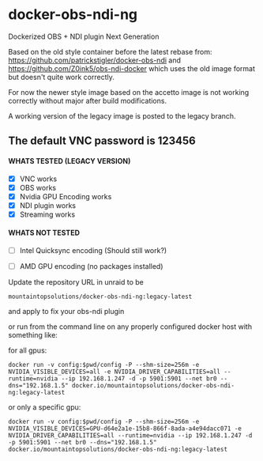 # docker-obs-ndi-ng
Dockerized OBS + NDI plugin Next Generation

Based on the old style container before the latest rebase from:
https://github.com/patrickstigler/docker-obs-ndi
and 
https://github.com/Z0ink5/obs-ndi-docker which uses the old image format but doesn't quite work correctly. 

For now the newer style image based on the accetto image is not working correctly without major after build modifications. 

A working version of the legacy image is posted to the legacy branch.

## The default VNC password is 123456

#### WHATS TESTED (LEGACY VERSION)
 - [x] VNC works
 - [x] OBS works
 - [x] Nvidia GPU Encoding works
 - [x] NDI plugin works
 - [x] Streaming works

#### WHATS NOT TESTED

 - [ ] Intel Quicksync encoding (Should still work?)
 - [ ] AMD GPU encoding (no packages installed)



Update the repository URL in unraid to be 

    mountaintopsolutions/docker-obs-ndi-ng:legacy-latest

 and apply to fix your obs-ndi plugin

or run from the command line on any properly configured docker host with something like:

for all gpus: 

    docker run -v config:$pwd/config -P --shm-size=256m -e NVIDIA_VISIBLE_DEVICES=all -e NVIDIA_DRIVER_CAPABILITIES=all --runtime=nvidia --ip 192.168.1.247 -d -p 5901:5901 --net br0 --dns="192.168.1.5" docker.io/mountaintopsolutions/docker-obs-ndi-ng:legacy-latest

or only a specific gpu:

    docker run -v config:$pwd/config -P --shm-size=256m -e NVIDIA_VISIBLE_DEVICES=GPU-d64e2a1e-15b8-866f-8ada-a4e94dacc071 -e NVIDIA_DRIVER_CAPABILITIES=all --runtime=nvidia --ip 192.168.1.247 -d -p 5901:5901 --net br0 --dns="192.168.1.5" docker.io/mountaintopsolutions/docker-obs-ndi-ng:legacy-latest
